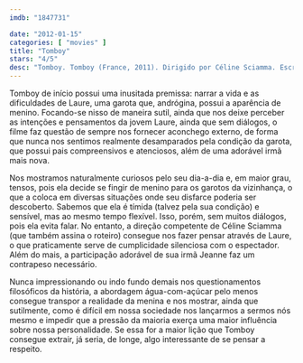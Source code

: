 ```yaml
---
imdb: "1847731"

date: "2012-01-15"
categories: [ "movies" ]
title: "Tomboy"
stars: "4/5"
desc: "Tomboy. Tomboy (France, 2011). Dirigido por Céline Sciamma. Escrito por Céline Sciamma. Com Zoé Héran, Malonn Lévana, Jeanne Disson, Sophie Cattani, Mathieu Demy, Rayan Boubekri, Yohan Vero, Noah Vero, Cheyenne Lainé."
---
```

Tomboy de início possui uma inusitada premissa: narrar a vida e as dificuldades de Laure, uma garota que, andrógina, possui a aparência de menino. Focando-se nisso de maneira sutil, ainda que nos deixe perceber as intenções e pensamentos da jovem Laure, ainda que sem diálogos, o filme faz questão de sempre nos fornecer aconchego externo, de forma que nunca nos sentimos realmente desamparados pela condição da garota, que possui pais compreensivos e atenciosos, além de uma adorável irmã mais nova.

Nos mostramos naturalmente curiosos pelo seu dia-a-dia e, em maior grau, tensos, pois ela decide se fingir de menino para os garotos da vizinhança, o que a coloca em diversas situações onde seu disfarce poderia ser descoberto. Sabemos que ela é tímida (talvez pela sua condição) e sensível, mas ao mesmo tempo flexível. Isso, porém, sem muitos diálogos, pois ela evita falar. No entanto, a direção competente de Céline Sciamma (que também assina o roteiro) consegue nos fazer pensar através de Laure, o que praticamente serve de cumplicidade silenciosa com o espectador. Além do mais, a participação adorável de sua irmã Jeanne faz um contrapeso necessário.

Nunca impressionando ou indo fundo demais nos questionamentos filosóficos da história, a abordagem água-com-açúcar pelo menos consegue transpor a realidade da menina e nos mostrar, ainda que sutilmente, como é difícil em nossa sociedade nos lançarmos a sermos nós mesmo e impedir que a pressão da maioria exerça uma maior influência sobre nossa personalidade. Se essa for a maior lição que Tomboy consegue extrair, já seria, de longe, algo interessante de se pensar a respeito.

